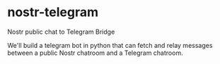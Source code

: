 # nostr-telegram
Nostr public chat to Telegram Bridge

We'll build a telegram bot in python
that can fetch and relay messages between a public Nostr chatroom and a Telegram chatroom. 
